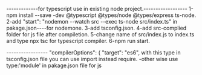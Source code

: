-------------for typescript use in existing node project.------------------
1-npm install --save -dev @typescript @types/node @types/express ts-node.
2-add "start": "nodemon --watch src --exec ts-node src/index.ts" in pakage.json----for nodemone.
3-add tsconfig.json.
4-add src-complied folder for js file after compiletion.
5-change name of src/index.js to index.ts and type npx tsc for typescript compiler.
6-npm run start.


----------------- "compilerOptions": { "target": "es6",
 with this type in tsconfig.json file you can use import instead require.
 -other wise use type:'module' in pakage.json file for js 